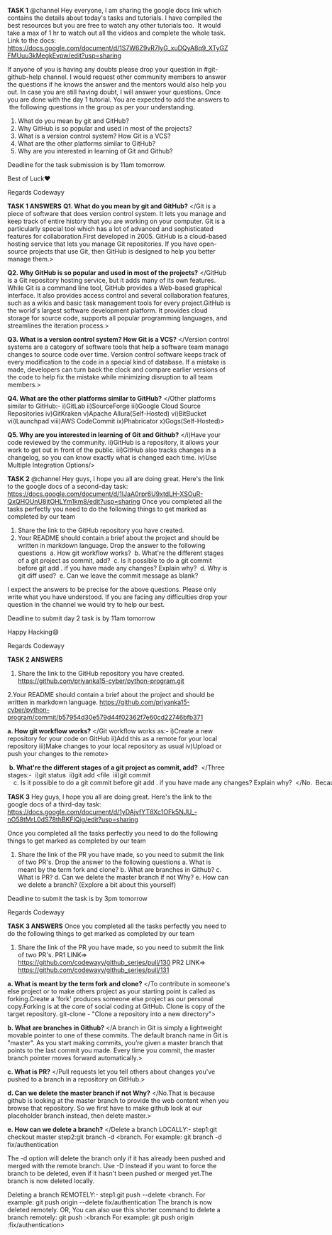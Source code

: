 **TASK 1**
@channel Hey everyone,
I am sharing the google docs link which contains the details about today's tasks and tutorials. I have compiled the best resources but you are free to watch any other tutorials too.  It would take a max of 1 hr to watch out all the videos and complete the whole task.
Link to the docs: https://docs.google.com/document/d/1S7W6Z9vR7IyG_xuDQyA8q9_XTyGZFMUuu3kMegkEvpw/edit?usp=sharing

If anyone of you is having any doubts please drop your question in #git-github-help channel. I would request other community members to answer the questions if he knows the answer and the mentors would also help you out. In case you are still having doubt, I will answer your questions.
Once you are done with the day 1 tutorial. You are expected to add the answers to
 the following questions in the group as per your understanding.
1. What do you mean by git and GitHub?
2. Why GitHub is so popular and used in most of the projects?
3. What is a version control system? How Git is a VCS?
4. What are the other platforms similar to GitHub?
5. Why are you interested in learning of Git and Github?

Deadline for the task submission is by 11am tomorrow.

Best of Luck:heart:

Regards
Codewayy


**TASK 1 ANSWERS**
**Q1. What do you mean by git and GitHub?**
</Git is a piece of software that does version control system. It lets you manage and keep track of entire history that you are working on your computer.
                              Git is a particularly special tool which has a lot of advanced and sophisticated features for collaboration.First developed in 2005.
                              GitHub is a cloud-based hosting service that lets you manage Git repositories. If you have open-source projects that use Git, then GitHub is designed to help you better manage them.>


**Q2.  Why GitHub is so popular and used in most of the projects?**
</GitHub is a Git repository hosting service, but it adds many of its own features. While Git is a command line tool, GitHub provides a Web-based graphical interface. It also provides access control and several collaboration features, such as a wikis and basic task management tools for every project.GitHub is the world's largest software development platform. It provides cloud storage for source code, supports all popular programming languages, and streamlines the iteration process.>

**Q3. What is a version control system? How Git is a VCS?**
</Version control systems are a category of software tools that help a software team manage changes to source code over time. Version control software keeps track of every modification to the code in a special kind of database. If a mistake is made, developers can turn back the clock and compare earlier versions of the code to help fix the mistake while minimizing disruption to all team members.>


**Q4. What are the other platforms similar to GitHub?**
</Other platforms similar to GitHub:-
i)GitLab
ii)SourceForge
iii)Google Cloud Source Repositories
iv)GitKraken
v)Apache Allura(Self-Hosted)
vi)BitBucket
vii)Launchpad
viii)AWS CodeCommit
ix)Phabricator
x)Gogs(Self-Hosted)>


**Q5. Why are you interested in learning of Git and Github?**
</i)Have your code reviewed by the community.
ii)GitHub is a repository, it allows your work to get out in front of the public.
iii)GitHub also tracks changes in a changelog, so you can know exactly what is changed each time.
iv)Use Multiple Integration Options/>

**TASK 2**
@channel Hey guys, I hope you all are doing great.
Here's the link to the google docs of a second-day task: https://docs.google.com/document/d/1IJaA0rpr6U9xtdLH-XSOuR-QxQHOUnU8jtOHLYm1km8/edit?usp=sharing
Once you completed all the tasks perfectly you need to do the following things to get marked as completed by our team
1. Share the link to the GitHub repository you have created.
2. Your README should contain a brief about the project and should be written in markdown language.
Drop the answer to the following questions
 a. How git workflow works?
 b. What're the different stages of a git project as commit, add?
 c. Is it possible to do a git commit before git add . if you have made any changes? Explain why?
 d. Why is git diff used?
 e. Can we leave the commit message as blank?

I expect the answers to be precise for the above questions. Please only
write what you have understood. If you are facing any difficulties drop
your question in the channel we would try to help our best.

Deadline to submit day 2 task is by 11am tomorrow

Happy Hacking:smile:

Regards
Codewayy


**TASK 2 ANSWERS**
1. Share the link to the GitHub repository you have created.
https://github.com/priyanka15-cyber/python-program.git

2.Your README should contain a brief about the project and should be written in markdown language.
https://github.com/priyanka15-cyber/python-program/commit/b57954d30e579d44f02362f7e60cd22746bfb371

**a. How git workflow works?**
</Git workflow works as:-
i)Create a new repository for your code on GitHub
ii)Add this as a remote for your local repository
iii)Make changes to your local repository as usual
iv)Upload or push your changes to the remote>


 **b. What're the different stages of a git project as commit, add?**
 </Three stages:-
 i)git status
 ii)git add <file
 iii)git commit <option>
 
 **c. Is it possible to do a git commit before git add . if you have made any changes? Explain why?**
 </No.
 Because modified file must be added before committing,you have to tell Git which changes you want to save.>
 
 
**d. Why is git diff used?**
 </To see the difference between the previous version and the committed one.
 git diff =compare repository with last commit>
 
 
**e. Can we leave the commit message as blank?**
 </No
 When i tried this= 
 git commmit -m
 error: switch `m' requires a value>


**TASK 3**
Hey guys, I hope you all are doing great.
Here's the link to the google docs of a third-day task: https://docs.google.com/document/d/1yDAjvfYT8Xc1OFk5NJU_-nO58tMrL0dS78thBKFlQig/edit?usp=sharing

Once you completed all the tasks perfectly you need to do the following things to get marked as completed by our team
1. Share the link of the PR you have made, so you need to submit the link of two PR's.
Drop the answer to the following questions
a. What is meant by the term fork and clone?
b. What are branches in Github?
c. What is PR?
d. Can we delete the master branch if not Why?
e. How can we delete a branch? (Explore a bit about this yourself)

Deadline to submit the task is by 3pm tomorrow

Regards
Codewayy


**TASK 3 ANSWERS**
Once you completed all the tasks perfectly you need to do the following things to get marked as completed by our team
1. Share the link of the PR you have made, so you need to submit the link of two PR's.
PR1 LINK=>   https://github.com/codewayy/github_series/pull/130
PR2 LINK=>   https://github.com/codewayy/github_series/pull/131

**a. What is meant by the term fork and clone?**
</To contribute in someone's else project or to make others project as your starting point is called as forking.Create a 'fork' produces someone else project as our personal copy.Forking is at the core of social coding at GitHub.
                    Clone is copy of the target repository.
                    git-clone - "Clone a repository into a new directory">
                    

**b. What are branches in Github?**
</A branch in Git is simply a lightweight movable pointer to one of these commits. The default branch name in Git is "master". As you start making commits, you’re given a master branch that points to the last commit you made. Every time you commit, the master branch pointer moves forward automatically.>


**c. What is PR?**
</Pull requests let you tell others about changes you've pushed to a branch in a repository on GitHub.>


**d. Can we delete the master branch if not Why?**
</No.That is because github is looking at the master branch to provide the web content when you browse that repository. So we first have to make github look at our placeholder branch instead, then delete master.>


**e. How can we delete a branch?**
</Delete a branch LOCALLY:-
step1:git checkout master
step2:git branch -d <branch.
      For example: git branch -d fix/authentication

The -d option will delete the branch only if it has already been pushed and merged with the remote branch. Use -D instead if you want to force the branch to be deleted, even if it hasn't been pushed or merged yet.The branch is now deleted locally.

Deleting a branch REMOTELY:-
step1:git push <remote> --delete <branch.
      For example: git push origin --delete fix/authentication
The branch is now deleted remotely.
OR,
You can also use this shorter command to delete a branch remotely: 
git push <remote> :<branch
For example: git push origin :fix/authentication>
